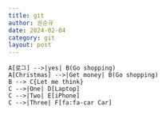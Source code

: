 ```yaml
---
title: git
author: 권순규
date: 2024-02-04
category: git
layout: post
---
```


    A[로그] -->|yes| B(Go shopping)
    A[Christmas] -->|Get money| B(Go shopping)
    B --> C{Let me think}
    C -->|One| D[Laptop]
    C -->|Two| E[iPhone]
    C -->|Three| F[fa:fa-car Car]
